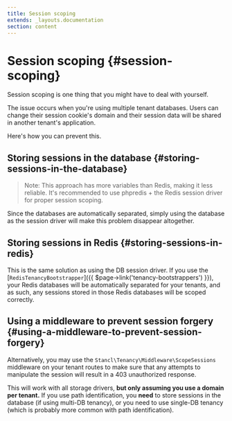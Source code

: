```yaml
---
title: Session scoping
extends: _layouts.documentation
section: content
---
```


# Session scoping {#session-scoping}

Session scoping is one thing that you might have to deal with yourself.

The issue occurs when you're using multiple tenant databases. Users can change their session cookie's domain and their session data will be shared in another tenant's application.

Here's how you can prevent this.

## Storing sessions in the database {#storing-sessions-in-the-database}

> Note: This approach has more variables than Redis, making it less reliable. It's recommended to use phpredis + the Redis session driver for proper session scoping.

Since the databases are automatically separated, simply using the database as the session driver will make this problem disappear altogether.

## Storing sessions in Redis {#storing-sessions-in-redis}

This is the same solution as using the DB session driver. If you use the [`RedisTenancyBootstrapper`]({{ $page->link('tenancy-bootstrappers') }}), your Redis databases will be automatically separated for your tenants, and as such, any sessions stored in those Redis databases will be scoped correctly.

## Using a middleware to prevent session forgery {#using-a-middleware-to-prevent-session-forgery}

Alternatively, you may use the `Stancl\Tenancy\Middleware\ScopeSessions` middleware on your tenant routes to make sure that any attempts to manipulate the session will result in a 403 unauthorized response.

This will work with all storage drivers, **but only assuming you use a domain per tenant.** If you use path identification, you **need** to store sessions in the database (if using multi-DB tenancy), or you need to use single-DB tenancy (which is probably more common with path identification).

